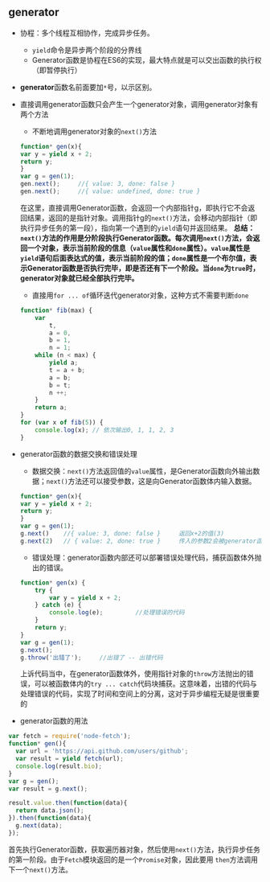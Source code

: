 ## generator
- 协程：多个线程互相协作，完成异步任务。
    - `yield`命令是异步两个阶段的分界线
    - Generator函数是协程在ES6的实现，最大特点就是可以交出函数的执行权（即暂停执行）
- **generator**函数名前面要加`*`号，以示区别。
- 直接调用generator函数只会产生一个generator对象，调用generator对象有两个方法
    - 不断地调用generator对象的`next()`方法
    ```javascript
    function* gen(x){
    var y = yield x + 2;
    return y;
    }
    var g = gen(1);
    gen.next();     //{ value: 3, done: false }
    gen.next();     //{ value: undefined, done: true }
    ```
    在这里，直接调用Generator函数，会返回一个内部指针g，即执行它不会返回结果，返回的是指针对象。调用指针g的`next()`方法，会移动内部指针（即执行异步任务的第一段），指向第一个遇到的`yield`语句并返回结果。
    **总结：`next()`方法的作用是分阶段执行Generator函数。每次调用`next()`方法，会返回一个对象，表示当前阶段的信息（`value`属性和`done`属性）。`value`属性是 `yield`语句后面表达式的值，表示当前阶段的值；`done`属性是一个布尔值，表示Generator函数是否执行完毕，即是否还有下一个阶段。当`done`为`true`时，generator对象就已经全部执行完毕。** 

    - 直接用`for ... of`循环迭代generator对象，这种方式不需要判断`done`
    ```javascript
    function* fib(max) {
        var
            t,
            a = 0,
            b = 1,
            n = 1;
        while (n < max) {
            yield a;
            t = a + b;
            a = b;
            b = t;
            n ++;
        }
        return a;
    }
    for (var x of fib(5)) {
        console.log(x); // 依次输出0, 1, 1, 2, 3
    }
    ```
- generator函数的数据交换和错误处理
    - 数据交换：`next()`方法返回值的`value`属性，是Generator函数向外输出数据；`next()`方法还可以接受参数，这是向Generator函数体内输入数据。
    ```javascript
    function* gen(x){
    var y = yield x + 2;
    return y;
    }
    var g = gen(1);
    g.next()    //{ value: 3, done: false }     返回x+2的值(3)
    g.next(2)   // { value: 2, done: true }     传入的参数2会被generator函数内的变量y接收，因此value返回的就是2
    ```
    - 错误处理：generator函数内部还可以部署错误处理代码，捕获函数体外抛出的错误。
    ```javascript
    function* gen(x) {
        try {
            var y = yield x + 2;
        } catch (e) {
            console.log(e);         //处理错误的代码
        }
        return y;
    }
    var g = gen(1);
    g.next();
    g.throw('出错了');     //出错了 -- 出错代码
    ```
    上诉代码当中，在generator函数体外，使用指针对象的`throw`方法抛出的错误，可以被函数体内的`try ... catch`代码块捕获。这意味着，出错的代码与处理错误的代码，实现了时间和空间上的分离，这对于异步编程无疑是很重要的
- generator函数的用法
```javascript
var fetch = require('node-fetch');
function* gen(){
  var url = 'https://api.github.com/users/github';
  var result = yield fetch(url);
  console.log(result.bio);
}
var g = gen();
var result = g.next();

result.value.then(function(data){
  return data.json();
}).then(function(data){
  g.next(data);
});
```
首先执行Generator函数，获取遍历器对象，然后使用`next()`方法，执行异步任务的第一阶段。由于`Fetch`模块返回的是一个`Promise`对象，因此要用 `then`方法调用下一个`next()`方法。
